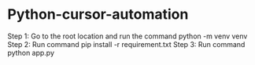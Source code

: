 # Python-cursor-automation

Step 1: Go to the root location and run the command python -m venv venv
Step 2: Run command pip install -r requirement.txt
Step 3: Run command python app.py
